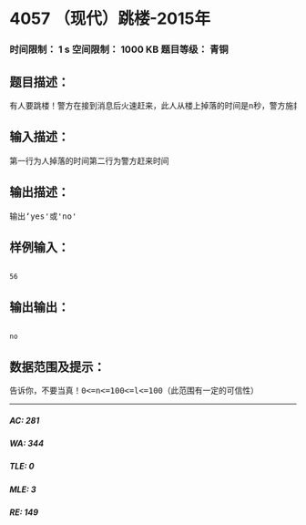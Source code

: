 # 4057 （现代）跳楼-2015年   
### 时间限制： 1 s     空间限制： 1000 KB     题目等级： 青铜  
## 题目描述：  

<pre>
有人要跳楼！警方在接到消息后火速赶来，此人从楼上掉落的时间是n秒，警方施救的时间是l秒，请问警方能否救到人？
</pre>
  
  
## 输入描述：  

<pre>
第一行为人掉落的时间第二行为警方赶来时间
</pre>
  
  
## 输出描述：  

<pre>
输出‘yes'或'no'
</pre>
  
  
## 样例输入：  

<pre><code>
56
</code></pre>
  
  
## 输出输出：  

<pre><code>
no
</code></pre>
  
  
## 数据范围及提示：  

<pre>
告诉你，不要当真！0<=n<=100<=l<=100（此范围有一定的可信性）
</pre>
  
  
***  

##### AC: 281  
##### WA: 344  
##### TLE: 0  
##### MLE: 3  
##### RE: 149  
